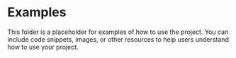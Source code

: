 # Examples

This folder is a placeholder for examples of how to use the project. You can include code snippets, images, or other resources to help users understand how to use your project.
